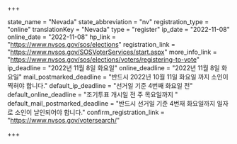 +++

state_name = "Nevada"
state_abbreviation = "nv"
registration_type = "online"
translationKey = "Nevada"
type = "register"
ip_date = "2022-11-08"
online_date = "2022-11-08"
hp_link = "https://www.nvsos.gov/sos/elections"
registration_link = "https://www.nvsos.gov/SOSVoterServices/start.aspx"
more_info_link = "https://www.nvsos.gov/sos/elections/voters/registering-to-vote"
ip_deadline = "2022년 11월 8일 화요일"
online_deadline = "2022년 11월 8일 화요일"
mail_postmarked_deadline = "반드시 2022년 10월 11일 화요일 까지 소인이 찍혀야 합니다."
default_ip_deadline = "선거일 기준 4번째 화요일 전"
default_online_deadline = "조기투표 개시일 전 주 목요일까지 "
default_mail_postmarked_deadline = "반드시 선거일 기준 4번재 화요일까지 일자로 소인이 날인되어야 합니다."
confirm_registration_link = "https://www.nvsos.gov/votersearch/"

+++
